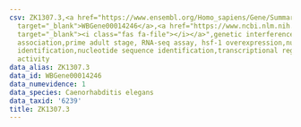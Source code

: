```yaml
---
csv: ZK1307.3,<a href="https://www.ensembl.org/Homo_sapiens/Gene/Summary?db=core;g=WBGene00014246"
  target="_blank">WBGene00014246</a>,<a href="https://www.ncbi.nlm.nih.gov/pubmed/30894454"
  target="_blank"><i class="fas fa-file"></i></a>",genetic interference,functional
  association,prime adult stage, RNA-seq assay, hsf-1 overexpression,nucleotide sequence
  identification,nucleotide sequence identification,transcriptional regulation,up-regulates
  activity
data_alias: ZK1307.3
data_id: WBGene00014246
data_numevidence: 1
data_species: Caenorhabditis elegans
data_taxid: '6239'
title: ZK1307.3
---
```

